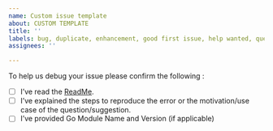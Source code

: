 ```yaml
---
name: Custom issue template
about: CUSTOM TEMPLATE
title: ''
labels: bug, duplicate, enhancement, good first issue, help wanted, question
assignees: ''

---
```


To help us debug your issue please confirm the following : 

- [ ] I’ve read the [ReadMe](https://github.com/ankushchadha/helm-chart-generator/blob/master/README.md).
- [ ] I’ve explained the steps to reproduce the error or the motivation/use case of the question/suggestion.
- [ ] I’ve provided Go Module Name and Version (if applicable)
